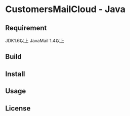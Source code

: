 # CustomersMailCloud - Java

## Requirement
JDK1.6以上
JavaMail 1.4以上

## Build

## Install

## Usage

## License

